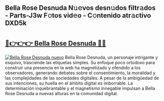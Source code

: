 ## Bella Rose Desnuda N𝚞𝚎vos desn𝚞dos filtr𝚊dos - Parts-J3w F𝚘tos vid𝚎o - C𝚘ntenido atr𝚊ctivo DXD5k

# <h2><a href="http://mb39ls.tromn.icu/?c=Bella+Rose+Desnuda">🔗👉👉👉 Bella Rose Desnuda 🔗🔗</a></h2>

[![Bella Rose Desnuda nuevo](https://i.imgur.com/pEAQMta.gif)](http://mb39ls.tromn.icu/?c=Bella+Rose+Desnuda)
Bella Rose Desnuda, un personaje intrigante y esquivo, trasciende las etiquetas simples. Su enfoque poco ortodoxo para construir una presencia en la web ha magnetizado y ofendido a los observadores, generando debates sobre el consentimiento, la moralidad y las complejidades de las sociedades digitales. A pesar de la ambigüedad de sus intenciones, su huella en el ámbito digital es imborrable. La determinación inquebrantable y el magnetismo innegable impulsan a Bella Rose Desnuda a nuevas alturas en la comunidad digital.

